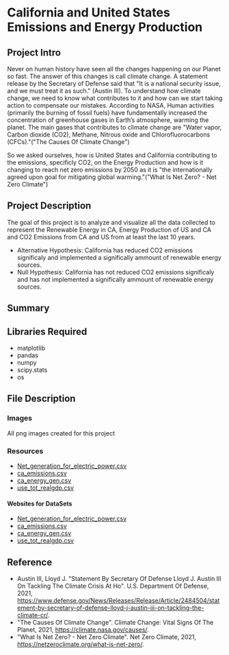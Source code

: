 # California and United States Emissions and Energy Production

## Project Intro

Never on human history have seen all the changes happening on our Planet so fast. The answer of this changes is call climate change. A statement release by the Secretary of Defense
said that "It is a national security issue, and we must treat it as such." (Austin III).
To understand how climate change, we need to know what contributes to it and how can we start taking action to compensate our mistakes. According to NASA, Human activities (primarily the burning of fossil fuels) have fundamentally increased the concentration of greenhouse gases in Earth’s atmosphere, warming the planet.
The main gases that contributes to climate change are "Water vapor, Carbon dioxide (CO2), Methane, Nitrous oxide and Chlorofluorocarbons (CFCs)."("The Causes Of Climate Change")

So we asked ourselves, how is United States and California contributing to the emissions, specificly CO2, on the Energy Production and how is it changing to reach net zero emissions by 2050 as it is "the internationally agreed upon goal for mitigating global warming."("What Is Net Zero? - Net Zero Climate")

## Project Description

The goal of this project is to analyze and visualize all the data collected to represent the Renewable Energy in CA, Energy Production of US and CA and CO2 Emissions from CA and US from at least the last 10 years.

* Alternative Hypothesis: California has reduced CO2 emissions significaly and implemented a significally ammount of renewable energy sources.
* Null Hypothesis: California has not reduced CO2 emissions significaly and has not implemented a significally ammount of renewable energy sources.

## Summary



## Libraries Required
* matplotlib
* pandas
* numpy
* scipy.stats
* os

## File Description
### Images
All png images created for this project
### Resources
* [Net_generation_for_electric_power.csv](https://github.com/DylanRCastillo/CA-US-Emissions-and-Energy-Production/blob/main/Resources/Net_generation_for_electric_power.csv)
* [ca_emissions.csv](https://github.com/DylanRCastillo/CA-US-Emissions-and-Energy-Production/blob/main/Resources/ca_emissions.csv)
* [ca_energy_gen.csv](https://github.com/DylanRCastillo/CA-US-Emissions-and-Energy-Production/blob/main/Resources/ca_energy_gen.csv)
* [use_tot_realgdp.csv](https://github.com/DylanRCastillo/CA-US-Emissions-and-Energy-Production/tree/main/Resources#:~:text=1%20hour%20ago-,use_tot_realgdp.csv,-Merging%20and%20cleaning)

#### Websites for DataSets
* [Net_generation_for_electric_power.csv](https://www.eia.gov/electricity/monthly/)
* [ca_emissions.csv](https://www.energy.ca.gov/data-reports/energy-almanac/california-electricity-data/california-electrical-energy-generation)
* [ca_energy_gen.csv](https://www.energy.ca.gov/data-reports/energy-almanac/california-electricity-data/california-electrical-energy-generation)
* [use_tot_realgdp.csv](https://www.eia.gov/state/seds/seds-data-complete.php?sid=CA#StatisticsIndicators)

## Reference
* Austin III, Lloyd J. "Statement By Secretary Of Defense Lloyd J. Austin III On Tackling The Climate Crisis At Ho". U.S. Department Of Defense, 2021, https://www.defense.gov/News/Releases/Release/Article/2484504/statement-by-secretary-of-defense-lloyd-j-austin-iii-on-tackling-the-climate-cr/.
* "The Causes Of Climate Change". Climate Change: Vital Signs Of The Planet, 2021, https://climate.nasa.gov/causes/.
* "What Is Net Zero? - Net Zero Climate". Net Zero Climate, 2021, https://netzeroclimate.org/what-is-net-zero/.
